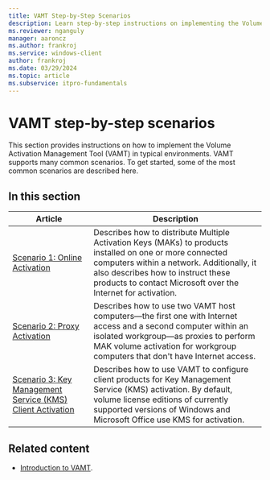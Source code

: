 ```yaml
---
title: VAMT Step-by-Step Scenarios
description: Learn step-by-step instructions on implementing the Volume Activation Management Tool (VAMT) in typical environments.
ms.reviewer: nganguly
manager: aaroncz
ms.author: frankroj
ms.service: windows-client
author: frankroj
ms.date: 03/29/2024
ms.topic: article
ms.subservice: itpro-fundamentals
---
```


# VAMT step-by-step scenarios

This section provides instructions on how to implement the Volume Activation Management Tool (VAMT) in typical environments. VAMT supports many common scenarios. To get started, some of the most common scenarios are described here.

## In this section

|Article |Description |
|-------|------------|
|[Scenario 1: Online Activation](scenario-online-activation-vamt.md) |Describes how to distribute Multiple Activation Keys (MAKs) to products installed on one or more connected computers within a network. Additionally, it also describes how to instruct these products to contact Microsoft over the Internet for activation. |
|[Scenario 2: Proxy Activation](scenario-proxy-activation-vamt.md) |Describes how to use two VAMT host computers—the first one with Internet access and a second computer within an isolated workgroup—as proxies to perform MAK volume activation for workgroup computers that don't have Internet access. |
|[Scenario 3: Key Management Service (KMS) Client Activation](scenario-kms-activation-vamt.md) |Describes how to use VAMT to configure client products for Key Management Service (KMS) activation. By default, volume license editions of currently supported versions of Windows and Microsoft Office use KMS for activation. |

## Related content

- [Introduction to VAMT](introduction-vamt.md).
